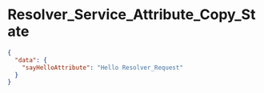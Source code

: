 # Resolver_Service_Attribute_Copy_State

```json
{
  "data": {
    "sayHelloAttribute": "Hello Resolver_Request"
  }
}
```
